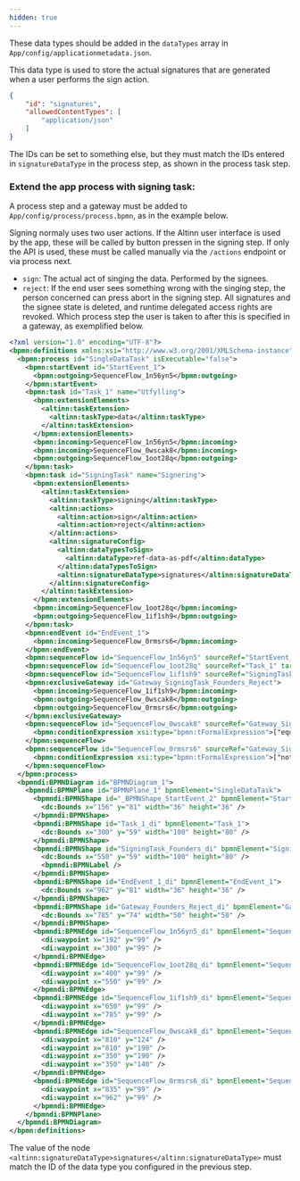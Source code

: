 ```yaml
---
hidden: true
---
```


These data types should be added in the `dataTypes` array in `App/config/applicationmetadata.json`.

This data type is used to store the actual signatures that are generated when a user performs the sign action. 

```json
{
    "id": "signatures",
    "allowedContentTypes": [
        "application/json"
    ]
}
```

 The IDs can be set to something else, but they must match the IDs entered in `signatureDataType` in the process step, as shown in the process task step.

### Extend the app process with signing task:

A process step and a gateway must be added to `App/config/process/process.bpmn`, as in the example below.

Signing normaly uses two user actions. If the Altinn user interface is used by the app, these will be called by button pressen in the signing step. If only the API is used, these must be called manually via the `/actions` endpoint or via process next.
- `sign`: The actual act of singing the data. Performed by the signees.
- `reject`: If the end user sees something wrong with the singing step, the person concerned can press abort in the signing step. All signatures and the signee state is deleted, and runtime delegated access rights are revoked. Which process step the user is taken to after this is specified in a gateway, as exemplified below.

```xml
<?xml version="1.0" encoding="UTF-8"?>
<bpmn:definitions xmlns:xsi="http://www.w3.org/2001/XMLSchema-instance" xmlns:altinn="http://altinn.no/process" xmlns:bpmn="http://www.omg.org/spec/BPMN/20100524/MODEL" xmlns:bpmndi="http://www.omg.org/spec/BPMN/20100524/DI" xmlns:dc="http://www.omg.org/spec/DD/20100524/DC" xmlns:di="http://www.omg.org/spec/DD/20100524/DI" id="Altinn_SingleDataTask_Process_Definition" targetNamespace="http://bpmn.io/schema/bpmn">
  <bpmn:process id="SingleDataTask" isExecutable="false">
    <bpmn:startEvent id="StartEvent_1">
      <bpmn:outgoing>SequenceFlow_1n56yn5</bpmn:outgoing>
    </bpmn:startEvent>
    <bpmn:task id="Task_1" name="Utfylling">
      <bpmn:extensionElements>
        <altinn:taskExtension>
          <altinn:taskType>data</altinn:taskType>
        </altinn:taskExtension>
      </bpmn:extensionElements>
      <bpmn:incoming>SequenceFlow_1n56yn5</bpmn:incoming>
      <bpmn:incoming>SequenceFlow_0wscak8</bpmn:incoming>
      <bpmn:outgoing>SequenceFlow_1oot28q</bpmn:outgoing>
    </bpmn:task>
    <bpmn:task id="SigningTask" name="Signering">
      <bpmn:extensionElements>
        <altinn:taskExtension>
          <altinn:taskType>signing</altinn:taskType>
          <altinn:actions>
            <altinn:action>sign</altinn:action>
            <altinn:action>reject</altinn:action>
          </altinn:actions>
          <altinn:signatureConfig>
            <altinn:dataTypesToSign>
              <altinn:dataType>ref-data-as-pdf</altinn:dataType>
            </altinn:dataTypesToSign>
            <altinn:signatureDataType>signatures</altinn:signatureDataType>
          </altinn:signatureConfig>
        </altinn:taskExtension>
      </bpmn:extensionElements>
      <bpmn:incoming>SequenceFlow_1oot28q</bpmn:incoming>
      <bpmn:outgoing>SequenceFlow_1if1sh9</bpmn:outgoing>
    </bpmn:task>
    <bpmn:endEvent id="EndEvent_1">
      <bpmn:incoming>SequenceFlow_0rmsrs6</bpmn:incoming>
    </bpmn:endEvent>
    <bpmn:sequenceFlow id="SequenceFlow_1n56yn5" sourceRef="StartEvent_1" targetRef="Task_1" />
    <bpmn:sequenceFlow id="SequenceFlow_1oot28q" sourceRef="Task_1" targetRef="SigningTask" />
    <bpmn:sequenceFlow id="SequenceFlow_1if1sh9" sourceRef="SigningTask" targetRef="Gateway_SigningTask_Founders_Reject" />
    <bpmn:exclusiveGateway id="Gateway_SigningTask_Founders_Reject">
      <bpmn:incoming>SequenceFlow_1if1sh9</bpmn:incoming>
      <bpmn:outgoing>SequenceFlow_0wscak8</bpmn:outgoing>
      <bpmn:outgoing>SequenceFlow_0rmsrs6</bpmn:outgoing>
    </bpmn:exclusiveGateway>
    <bpmn:sequenceFlow id="SequenceFlow_0wscak8" sourceRef="Gateway_SigningTask_Founders_Reject" targetRef="Task_1">
      <bpmn:conditionExpression xsi:type="bpmn:tFormalExpression">["equals",["gatewayAction"],"reject"]</bpmn:conditionExpression>
    </bpmn:sequenceFlow>
    <bpmn:sequenceFlow id="SequenceFlow_0rmsrs6" sourceRef="Gateway_SigningTask_Founders_Reject" targetRef="EndEvent_1">
      <bpmn:conditionExpression xsi:type="bpmn:tFormalExpression">["notEquals",["gatewayAction"],"reject"]</bpmn:conditionExpression>
    </bpmn:sequenceFlow>
  </bpmn:process>
  <bpmndi:BPMNDiagram id="BPMNDiagram_1">
    <bpmndi:BPMNPlane id="BPMNPlane_1" bpmnElement="SingleDataTask">
      <bpmndi:BPMNShape id="_BPMNShape_StartEvent_2" bpmnElement="StartEvent_1">
        <dc:Bounds x="156" y="81" width="36" height="36" />
      </bpmndi:BPMNShape>
      <bpmndi:BPMNShape id="Task_1_di" bpmnElement="Task_1">
        <dc:Bounds x="300" y="59" width="100" height="80" />
      </bpmndi:BPMNShape>
      <bpmndi:BPMNShape id="SigningTask_Founders_di" bpmnElement="SigningTask_Founders">
        <dc:Bounds x="550" y="59" width="100" height="80" />
        <bpmndi:BPMNLabel />
      </bpmndi:BPMNShape>
      <bpmndi:BPMNShape id="EndEvent_1_di" bpmnElement="EndEvent_1">
        <dc:Bounds x="962" y="81" width="36" height="36" />
      </bpmndi:BPMNShape>
      <bpmndi:BPMNShape id="Gateway_Founders_Reject_di" bpmnElement="Gateway_SigningTask_Founders_Reject" isMarkerVisible="true">
        <dc:Bounds x="785" y="74" width="50" height="50" />
      </bpmndi:BPMNShape>
      <bpmndi:BPMNEdge id="SequenceFlow_1n56yn5_di" bpmnElement="SequenceFlow_1n56yn5">
        <di:waypoint x="192" y="99" />
        <di:waypoint x="300" y="99" />
      </bpmndi:BPMNEdge>
      <bpmndi:BPMNEdge id="SequenceFlow_1oot28q_di" bpmnElement="SequenceFlow_1oot28q">
        <di:waypoint x="400" y="99" />
        <di:waypoint x="550" y="99" />
      </bpmndi:BPMNEdge>
      <bpmndi:BPMNEdge id="SequenceFlow_1if1sh9_di" bpmnElement="SequenceFlow_1if1sh9">
        <di:waypoint x="650" y="99" />
        <di:waypoint x="785" y="99" />
      </bpmndi:BPMNEdge>
      <bpmndi:BPMNEdge id="SequenceFlow_0wscak8_di" bpmnElement="SequenceFlow_0wscak8">
        <di:waypoint x="810" y="124" />
        <di:waypoint x="810" y="190" />
        <di:waypoint x="350" y="190" />
        <di:waypoint x="350" y="140" />
      </bpmndi:BPMNEdge>
      <bpmndi:BPMNEdge id="SequenceFlow_0rmsrs6_di" bpmnElement="SequenceFlow_0rmsrs6">
        <di:waypoint x="835" y="99" />
        <di:waypoint x="962" y="99" />
      </bpmndi:BPMNEdge>
    </bpmndi:BPMNPlane>
  </bpmndi:BPMNDiagram>
</bpmn:definitions>

```
The value of the node `<altinn:signatureDataType>signatures</altinn:signatureDataType>` must match the ID of the data type you configured in the previous step.